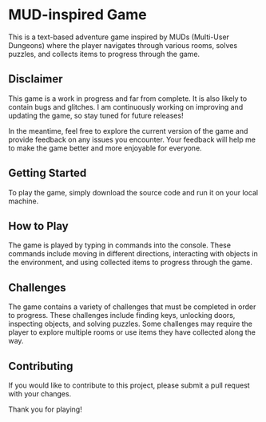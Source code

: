 # MUD-inspired Game
This is a text-based adventure game inspired by MUDs (Multi-User Dungeons) where the player navigates through various rooms, solves puzzles, and collects items to progress through the game.

## Disclaimer
This game is a work in progress and far from complete. It is also likely to contain bugs and glitches. I am continuously working on improving and updating the game, so stay tuned for future releases!

In the meantime, feel free to explore the current version of the game and provide feedback on any issues you encounter. Your feedback will help me to make the game better and more enjoyable for everyone.

## Getting Started
To play the game, simply download the source code and run it on your local machine.

## How to Play
The game is played by typing in commands into the console. These commands include moving in different directions, interacting with objects in the environment, and using collected items to progress through the game.

## Challenges
The game contains a variety of challenges that must be completed in order to progress. These challenges include finding keys, unlocking doors, inspecting objects, and solving puzzles. Some challenges may require the player to explore multiple rooms or use items they have collected along the way.

## Contributing
If you would like to contribute to this project, please submit a pull request with your changes.

Thank you for playing!